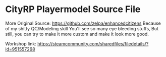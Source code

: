 # CityRP Playermodel Source File
More Original Source: https://github.com/zelpa/enhancedcitizens
Because of my shitty QC/Modeling skill You'll see so many eye bleeding stuffs, But still, you can try to make it more custom and make it look more good.

Workshop link: https://steamcommunity.com/sharedfiles/filedetails/?id=951557268